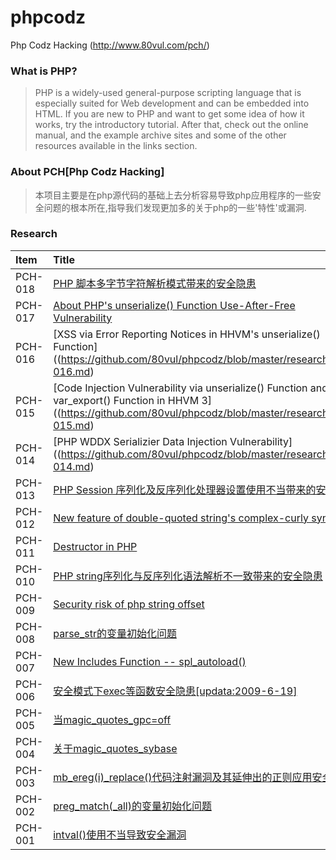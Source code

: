 # phpcodz
Php Codz Hacking (http://www.80vul.com/pch/)

### What is PHP?
> PHP is a widely-used general-purpose scripting language that is especially suited for Web development and can be embedded into HTML. If you are new to PHP and want to get some idea of how it works, try the introductory tutorial. After that, check out the online manual, and the example archive sites and some of the other resources available in the links section.

### About PCH[Php Codz Hacking]
> 本项目主要是在php源代码的基础上去分析容易导致php应用程序的一些安全问题的根本所在,指导我们发现更加多的关于php的一些'特性'或漏洞.

### Research
| Item      |    Title |
| :-------- | :--------|
| PCH-018   | [PHP 脚本多字节字符解析模式带来的安全隐患](https://github.com/80vul/phpcodz/blob/master/research/pch-018.md) |
| PCH-017   | [About PHP's unserialize() Function Use-After-Free Vulnerability](https://github.com/80vul/phpcodz/blob/master/research/pch-017.md) |
| PCH-016   | [XSS via Error Reporting Notices in HHVM's unserialize() Function]((https://github.com/80vul/phpcodz/blob/master/research/pch-016.md) |
| PCH-015   | [Code Injection Vulnerability via unserialize() Function and var_export() Function in HHVM 3]((https://github.com/80vul/phpcodz/blob/master/research/pch-015.md) |
| PCH-014   | [PHP WDDX Serializier Data Injection Vulnerability]((https://github.com/80vul/phpcodz/blob/master/research/pch-014.md)	 |
| PCH-013   | [PHP Session 序列化及反序列化处理器设置使用不当带来的安全隐患](http://www.80vul.com/pch/pch-013.txt) |
| PCH-012   | [New feature of double-quoted string's complex-curly syntax](http://www.80vul.com/pch/pch-012.txt) |
| PCH-011   | [Destructor in PHP](http://www.80vul.com/pch/pch-011.txt) |
| PCH-010   | [PHP string序列化与反序列化语法解析不一致带来的安全隐患](http://www.80vul.com/pch/pch-010.txt)	 |
| PCH-009   | [Security risk of php string offset](http://www.80vul.com/pch/pch-009.txt) |
| PCH-008   | [parse_str的变量初始化问题](http://www.80vul.com/pch/pch-008.txt) |
| PCH-007   | [New Includes Function -- spl_autoload()](http://www.80vul.com/pch/pch-007.txt) |
| PCH-006   | [安全模式下exec等函数安全隐患[updata:2009-6-19]](http://www.80vul.com/pch/pch-006.txt) |
| PCH-005   | [当magic_quotes_gpc=off](http://www.80vul.com/pch/pch-005.txt) |
| PCH-004   | [关于magic_quotes_sybase](http://www.80vul.com/pch/pch-004.txt) |
| PCH-003   | [mb_ereg(i)_replace()代码注射漏洞及其延伸出的正则应用安全问题](http://www.80vul.com/pch/pch-003.txt) |
| PCH-002   | [preg_match(_all)的变量初始化问题](http://www.80vul.com/pch/pch-002.txt) |
| PCH-001   | [intval()使用不当导致安全漏洞](http://www.80vul.com/pch/pch-001.txt) |
